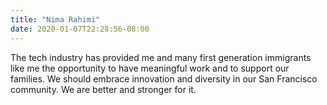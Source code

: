 ```yaml
---
title: "Nima Rahimi"
date: 2020-01-07T22:28:56-08:00
---
```


The tech industry has provided me and many first generation immigrants like me
the opportunity to have meaningful work and to support our families. We should
embrace innovation and diversity in our San Francisco community. We are better
and stronger for it.

